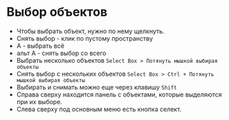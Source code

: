 # Выбор объектов
* Чтобы выбрать объект, нужно по нему щелкнуть.
* Снять выбор - клик по пустому пространству
* А - выбрать всё
* альт А - снять выбор со всего
* Выбрать несколько объектов `Select Box > Потянуть мышкой выбирая объекты`
* Снять выбор с нескольких объектов `Select Box > Ctrl + Потянуть мышкой выбирая объекты`
* Выбирать и снимать можно еще через клавишу `Shift`
* Справа сверху находится панель с объектами, которые выделяются при их выборе.
* Слева сверху под основным меню есть кнопка селект.